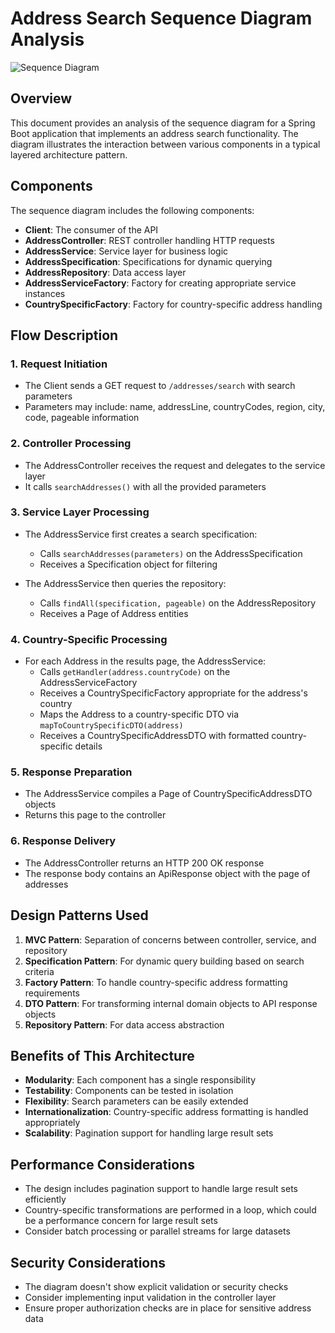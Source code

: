 # Address Search Sequence Diagram Analysis

![Sequence Diagram](https://github.com/user-attachments/assets/04c4dc9d-2039-41a1-95a4-61ac4b4297bd)

## Overview

This document provides an analysis of the sequence diagram for a Spring Boot application that implements an address search functionality. The diagram illustrates the interaction between various components in a typical layered architecture pattern.

## Components

The sequence diagram includes the following components:

- **Client**: The consumer of the API
- **AddressController**: REST controller handling HTTP requests
- **AddressService**: Service layer for business logic
- **AddressSpecification**: Specifications for dynamic querying
- **AddressRepository**: Data access layer
- **AddressServiceFactory**: Factory for creating appropriate service instances
- **CountrySpecificFactory**: Factory for country-specific address handling

## Flow Description

### 1. Request Initiation
- The Client sends a GET request to `/addresses/search` with search parameters
- Parameters may include: name, addressLine, countryCodes, region, city, code, pageable information

### 2. Controller Processing
- The AddressController receives the request and delegates to the service layer
- It calls `searchAddresses()` with all the provided parameters

### 3. Service Layer Processing
- The AddressService first creates a search specification:
  - Calls `searchAddresses(parameters)` on the AddressSpecification
  - Receives a Specification object for filtering

- The AddressService then queries the repository:
  - Calls `findAll(specification, pageable)` on the AddressRepository
  - Receives a Page of Address entities

### 4. Country-Specific Processing
- For each Address in the results page, the AddressService:
  - Calls `getHandler(address.countryCode)` on the AddressServiceFactory
  - Receives a CountrySpecificFactory appropriate for the address's country
  - Maps the Address to a country-specific DTO via `mapToCountrySpecificDTO(address)`
  - Receives a CountrySpecificAddressDTO with formatted country-specific details

### 5. Response Preparation
- The AddressService compiles a Page of CountrySpecificAddressDTO objects
- Returns this page to the controller

### 6. Response Delivery
- The AddressController returns an HTTP 200 OK response
- The response body contains an ApiResponse object with the page of addresses

## Design Patterns Used

1. **MVC Pattern**: Separation of concerns between controller, service, and repository
2. **Specification Pattern**: For dynamic query building based on search criteria
3. **Factory Pattern**: To handle country-specific address formatting requirements
4. **DTO Pattern**: For transforming internal domain objects to API response objects
5. **Repository Pattern**: For data access abstraction

## Benefits of This Architecture

- **Modularity**: Each component has a single responsibility
- **Testability**: Components can be tested in isolation
- **Flexibility**: Search parameters can be easily extended
- **Internationalization**: Country-specific address formatting is handled appropriately
- **Scalability**: Pagination support for handling large result sets

## Performance Considerations

- The design includes pagination support to handle large result sets efficiently
- Country-specific transformations are performed in a loop, which could be a performance concern for large result sets
- Consider batch processing or parallel streams for large datasets

## Security Considerations

- The diagram doesn't show explicit validation or security checks
- Consider implementing input validation in the controller layer
- Ensure proper authorization checks are in place for sensitive address data
